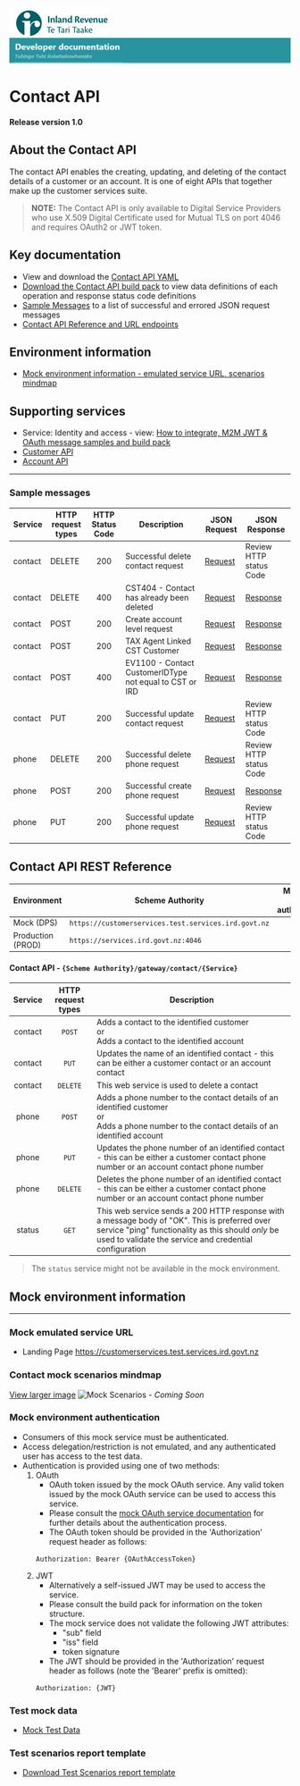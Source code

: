 
![IRD logo](../../Images/IRlogo.gif)
![Software Dev](../../Images/SoftwareDev.png)

# Contact API 

#### Release version 1.0  

## About the Contact API 

The contact API enables the creating, updating, and deleting of the contact details of a customer or an account. It is one of eight APIs that together make up the customer services suite. 

>**NOTE:** The Contact API is only available to Digital Service Providers who use X.509 Digital Certificate used for Mutual TLS on port 4046 and requires OAuth2 or JWT token.

## Key documentation
* View and download the [Contact API YAML](Contact%202021-09-14.yaml)
* [Download the Contact API build pack](Build%20pack%20-%20Contact%20API.pdf) to view data definitions of each operation and response status code definitions
* [Sample Messages](#Sample-Messages) to a list of successful and errored JSON request messages 
* [Contact API Reference and URL endpoints](#Contact-API-REST-Reference)	

## Environment information
- [Mock environment information - emulated service URL, scenarios mindmap](#mock-environment-information)

## Supporting services
* Service: Identity and access - view: [How to integrate, M2M JWT & OAuth message samples and build pack](https://github.com/InlandRevenue/Gateway_Services-Access/tree/master/Identity%20and%20Access)
* [Customer API](../Customer%20API)
* [Account API](../Account%20API)

---

<a name="Sample-Messages"></a>
### Sample messages

| Service | HTTP request types | HTTP Status Code| Description | JSON Request | JSON Response | 
| -- | -- | :--: | -- | -- | -- | 
| contact | DELETE | 200 | Successful delete contact request | [Request](sample%20messages/DELETE_200_contact_request.json) | Review HTTP status Code  | 
| contact | DELETE | 400 | CST404 - Contact has already been deleted | [Request](sample%20messages/DELETE_400_CST404_contact_already_been_deleted_request.json)| [Response](sample%20messages/DELETE_400_CST404_contact_already_been_deleted_response.json)  |
| contact | POST | 200 | Create account level request | [Request](sample%20messages/POST_200_contact_create_account_level_request.json) | [Response](sample%20messages/POST_200_contact_create_account_level_response.json) | 
| contact | POST | 200 | TAX Agent Linked CST Customer | [Request](sample%20messages/POST_200_contact_TAX_Agent_Linked_CST_Customer_request) | [Response](sample%20messages/POST_200_contact_TAX_Agent_Linked_CST_Customer_response.json) |
| contact | POST | 400 | EV1100 - Contact CustomerIDType not equal to CST or IRD | [Request](sample%20messages/POST_400_EV1100_contact_CustomerIDType_not_equal_to_CST_or_IRD_request.json) | [Response](sample%20messages/POST_400_EV1100_contact_CustomerIDType_not_equal_to_CST_or_IRD_response.json)|
| contact | PUT | 200 | Successful update contact request | [Request](sample%20messages/PUT_200_contact_request)| Review HTTP status Code | 
| phone   | DELETE | 200 | Successful delete phone request | [Request](sample%20messages/DELETE_200_phone_request.json) | Review HTTP status Code  | 
| phone   | POST | 200 | Successful create phone request | [Request](sample%20messages/POST_200_phone_create_request.json) | [Response](sample%20messages/POST_200_phone_create_response.json)  | 
| phone   | PUT | 200 | Successful update phone request | [Request](sample%20messages/PUT_200_phone_request.json) | Review HTTP status Code | 

<a name="Contact-API-REST-Reference"></a>
## Contact API REST Reference

| Environment | Scheme Authority | Mutual TLS (mTLS) authentication |
| --- | --- | :---: |
| Mock (DPS)| `https://customerservices.test.services.ird.govt.nz`| no |
| Production (PROD) | `https://services.ird.govt.nz:4046`| yes |

#### Contact API - `{Scheme Authority}/gateway/contact/{Service}`
| Service | HTTP request types | Description | 
| :--: | :--: | -- | 
| contact | `POST` | Adds a contact to the identified customer<br/>or<br/>Adds a contact to the identified account | 
| contact | `PUT` | Updates the name of an identified contact - this can be either a customer contact or an account contact | 
| contact | `DELETE` | This web service is used to delete a contact | 
| phone | `POST` | Adds a phone number to the contact details of an identified customer<br/>or<br/>Adds a phone number to the contact details of an identified account | 
| phone | `PUT` | Updates the phone number of an identified contact - this can be either a customer contact phone number or an account contact phone number | 
| phone | `DELETE` | Deletes the phone number of an identified contact - this can be either a customer contact phone number or an account contact phone number | 
| status | `GET` | This web service sends a 200 HTTP response with a message body of "OK". This is preferred over service "ping" functionality as this should *only* be used to validate the service and credential configuration | 

> The `status` service might not be available in the mock environment.



<a name="mock-environment-information"></a>
## Mock environment information
---

### Mock emulated service URL
* Landing Page https://customerservices.test.services.ird.govt.nz


### Contact mock scenarios mindmap

[View larger image](../images/Contact%20API%20Emulator%20Mindmap.png)
![Mock Scenarios](../images/Contact%20API%20Emulator%20Mindmap.png) - *Coming Soon*

### Mock environment authentication
   * Consumers of this mock service must be authenticated.
   * Access delegation/restriction is not emulated, and any authenticated user has access to the test data.
   * Authentication is provided using one of two methods:
     1. OAuth
        * OAuth token issued by the mock OAuth service. Any valid token issued by the mock OAuth service can be used to access this service.
        * Please consult the [mock OAuth service documentation](https://mock-oauth.ird.digitalpartner.services/) for further details about the authentication process.
        * The OAuth token should be provided in the 'Authorization' request header as follows:
        ```
        Authorization: Bearer {OAuthAccessToken}
        ```
     2. JWT
        * Alternatively a self-issued JWT may be used to access the service.
        * Please consult the build pack for information on the token structure.
        * The mock service does not validate the following JWT attributes:
            * "sub" field
            * "iss" field
            * token signature
        * The JWT should be provided in the 'Authorization' request header as follows (note the 'Bearer' prefix is omitted):
        ```
        Authorization: {JWT}
        ```

### Test mock data
* [Mock Test Data](../Test%20Details/) 

### Test scenarios report template

* [Download Test Scenarios report template](Contact%20API%20-%20Test%20Report%20Template_v1.3.docx)